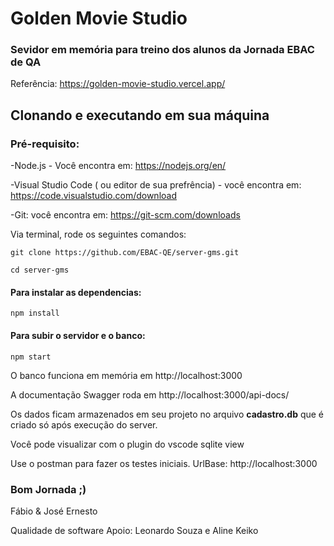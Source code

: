 # Golden Movie Studio
### Sevidor em memória para treino dos alunos da Jornada EBAC de QA 

Referência: https://golden-movie-studio.vercel.app/

## Clonando e executando em sua máquina

### Pré-requisito:

-Node.js - Você encontra em: https://nodejs.org/en/

-Visual Studio Code ( ou editor de sua prefrência) - você encontra em: https://code.visualstudio.com/download

-Git: você encontra em: https://git-scm.com/downloads

Via terminal, rode os seguintes comandos:
```  
git clone https://github.com/EBAC-QE/server-gms.git
```
```
cd server-gms
```

#### Para instalar as dependencias:
```
npm install 
```

#### Para subir o servidor e o banco:
```
npm start
```
O banco funciona em memória em http://localhost:3000

A documentação Swagger roda em http://localhost:3000/api-docs/ 

Os dados ficam armazenados em seu projeto no arquivo **cadastro.db** que é criado só após execução do server.  

Você pode visualizar com o plugin do vscode sqlite view

Use o postman para fazer os testes iniciais. UrlBase: http://localhost:3000 

### Bom Jornada ;) 
Fábio & José Ernesto

Qualidade de software
Apoio: Leonardo Souza e Aline Keiko




